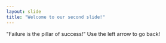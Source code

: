 ```yaml
---
layout: slide
title: "Welcome to our second slide!"
---
```

"Failure is the pillar of success!"
Use the left arrow to go back!
